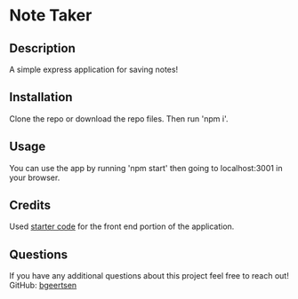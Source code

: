 
# Note Taker            

## Description 

A simple express application for saving notes!


## Installation

Clone the repo or download the repo files. Then run 'npm i'.


## Usage 

You can use the app by running 'npm start' then going to localhost:3001 in your browser.


## Credits

Used [starter code](https://github.com/coding-boot-camp/miniature-eureka) for the front end portion of the application.


## Questions

If you have any additional questions about this project feel free to reach out!<br/>
GitHub: [bgeertsen](https://github.com/bgeertsen)<br/>




